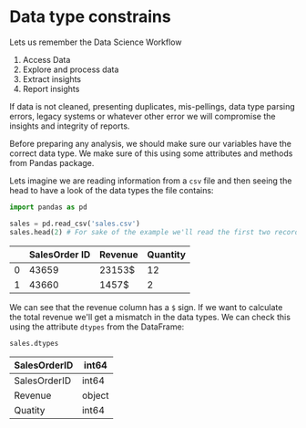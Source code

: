 # Data type constrains

Lets us remember the Data Science Workflow

1. Access Data
2. Explore and process data
3. Extract insights
4. Report insights

If data is not cleaned, presenting duplicates, mis-pellings, data type parsing errors, legacy systems or whatever other error we will compromise the insights and integrity of reports.

Before preparing any analysis, we should make sure our variables have the correct data type. We make sure of this using some attributes and methods from Pandas package.

Lets imagine we are reading information from a `csv` file and then seeing the head to have a look of the data types the file contains:

```python
import pandas as pd

sales = pd.read_csv('sales.csv')
sales.head(2) # For sake of the example we'll read the first two records
```

|       | SalesOrder ID | Revenue | Quantity |
|-------|---------------|---------|----------|
|   0   |     43659     |  23153$ | 12       |
|   1   |     43660     |  1457$  |  2       |

We can see that the revenue column has a `$` sign. If we want to calculate the total revenue we'll get a mismatch in the data types. We can check this using the attribute `dtypes` from the DataFrame:

```python
sales.dtypes
```

| SalesOrderID | int64 |
|---|---|
|SalesOrderID | int64 |
|Revenue| object |
|Quatity | int64






